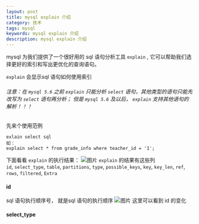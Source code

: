 ```yaml
---
layout: post
title: mysql explain 介绍
category: 技术
tags: mysql
keywords: mysql explain 介绍
description: mysql explain 介绍
---
```


mysql 为我们提供了一个很好用的 sql 语句分析工具 `explain` , 它可以帮助我们选择更好的索引和写出更优化的查询语句。

`explain` 会显示sql 语句如何使用索引

###### 注意：在 `mysql 5.6` 之前 `explain` 只能分析 `select` 语句，其他类型的语句只能先改写为 `select` 语句再分析； 但是 `mysql 5.6` 及以后， `explain` 支持其他语句的解析！！！

先来个使用范例

    exlain select sql
    如：
    explain select * from grade_info where teacher_id = '1';


下面看看 `explain` 的执行结果：
![图片](/assets/picture/mysql_index_a.png "使用索引第一列的情况")
`explain` 的结果有这些列<br />
 `id`, `select_type`, `table`, `partitions`, `type`, `possible_keys`, `key`, `key_len`, `ref`, `rows`, `filtered`, `Extra`

#### id
sql 语句执行顺序号， 就是sql 语句的执行顺序
![图片](/assets/picture/mysql_nested_sql_explain.png "mysql嵌套语句")
这里可以看到 id 的变化

#### select_type

